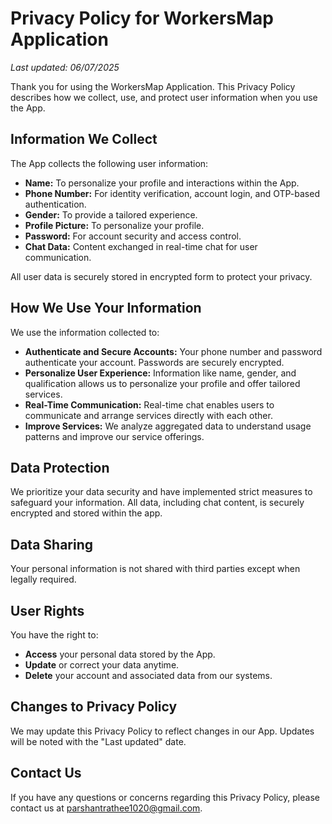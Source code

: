 # Privacy Policy for WorkersMap Application

_Last updated: 06/07/2025_

Thank you for using the WorkersMap Application. This Privacy Policy describes how we collect, use, and protect user information when you use the App.

## Information We Collect

The App collects the following user information:

- **Name:** To personalize your profile and interactions within the App.
- **Phone Number:** For identity verification, account login, and OTP-based authentication.
- **Gender:** To provide a tailored experience.
- **Profile Picture:** To personalize your profile.
- **Password:** For account security and access control.
- **Chat Data:** Content exchanged in real-time chat for user communication.

All user data is securely stored in encrypted form to protect your privacy.

## How We Use Your Information

We use the information collected to:

- **Authenticate and Secure Accounts:** Your phone number and password authenticate your account. Passwords are securely encrypted.
- **Personalize User Experience:** Information like name, gender, and qualification allows us to personalize your profile and offer tailored services.
- **Real-Time Communication:** Real-time chat enables users to communicate and arrange services directly with each other.
- **Improve Services:** We analyze aggregated data to understand usage patterns and improve our service offerings.

## Data Protection

We prioritize your data security and have implemented strict measures to safeguard your information. All data, including chat content, is securely encrypted and stored within the app.

## Data Sharing

Your personal information is not shared with third parties except when legally required.

## User Rights

You have the right to:

- **Access** your personal data stored by the App.
- **Update** or correct your data anytime.
- **Delete** your account and associated data from our systems.

## Changes to Privacy Policy

We may update this Privacy Policy to reflect changes in our App. Updates will be noted with the "Last updated" date.

## Contact Us

If you have any questions or concerns regarding this Privacy Policy, please contact us at [parshantrathee1020@gmail.com](mailto:parshantrathee1020@gmail.com).
